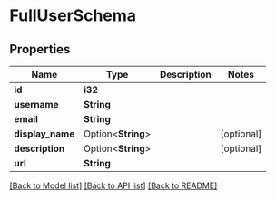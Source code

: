# FullUserSchema

## Properties

Name | Type | Description | Notes
------------ | ------------- | ------------- | -------------
**id** | **i32** |  | 
**username** | **String** |  | 
**email** | **String** |  | 
**display_name** | Option<**String**> |  | [optional]
**description** | Option<**String**> |  | [optional]
**url** | **String** |  | 

[[Back to Model list]](../README.md#documentation-for-models) [[Back to API list]](../README.md#documentation-for-api-endpoints) [[Back to README]](../README.md)


